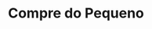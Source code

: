 ---
layout: portfolios
title: Compre do Pequeno
thumb_image: /assets/images/placeholder-5.png
video_url: 'https://player.vimeo.com/video/460707024'
cliente: Sebrae
agencia: CCZ
categorias: ["direção", "animação", "edição", "ilustração", "2d", "3d", "frame-a-frame","design", "vfx"]
description_text: 
---